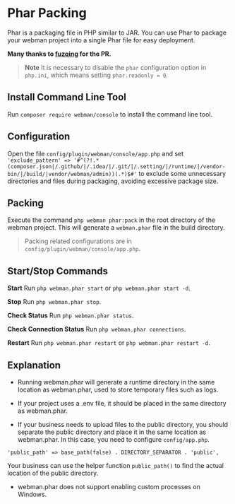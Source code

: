 # Phar Packing

Phar is a packaging file in PHP similar to JAR. You can use Phar to package your webman project into a single Phar file for easy deployment.

**Many thanks to [fuzqing](https://github.com/fuzqing) for the PR.**

> **Note**
> It is necessary to disable the `phar` configuration option in `php.ini`, which means setting `phar.readonly = 0`.

## Install Command Line Tool
Run `composer require webman/console` to install the command line tool.

## Configuration
Open the file `config/plugin/webman/console/app.php` and set `'exclude_pattern' => '#^(?!.*(composer.json|/.github/|/.idea/|/.git/|/.setting/|/runtime/|/vendor-bin/|/build/|vendor/webman/admin))(.*)$#'` to exclude some unnecessary directories and files during packaging, avoiding excessive package size.

## Packing
Execute the command `php webman phar:pack` in the root directory of the webman project. This will generate a `webman.phar` file in the build directory.

> Packing related configurations are in `config/plugin/webman/console/app.php`.

## Start/Stop Commands
**Start**
Run `php webman.phar start` or `php webman.phar start -d`.

**Stop**
Run `php webman.phar stop`.

**Check Status**
Run `php webman.phar status`.

**Check Connection Status**
Run `php webman.phar connections`.

**Restart**
Run `php webman.phar restart` or `php webman.phar restart -d`.

## Explanation
* Running webman.phar will generate a runtime directory in the same location as webman.phar, used to store temporary files such as logs.

* If your project uses a .env file, it should be placed in the same directory as webman.phar.

* If your business needs to upload files to the public directory, you should separate the public directory and place it in the same location as webman.phar. In this case, you need to configure `config/app.php`.
```
'public_path' => base_path(false) . DIRECTORY_SEPARATOR . 'public',
```
Your business can use the helper function `public_path()` to find the actual location of the public directory.

* webman.phar does not support enabling custom processes on Windows.